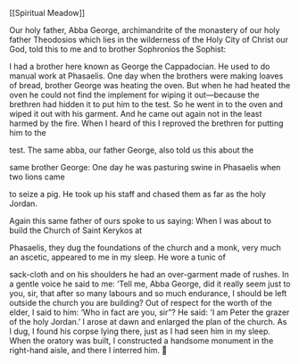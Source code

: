 [[Spiritual Meadow]]
 
Our holy father, Abba George, archimandrite of the monastery of our holy father Theodosios which lies in the wilderness of the Holy City of Christ our God, told this to me and to brother Sophronios the Sophist:  
 
I had a brother here known as George the Cappadocian. He used to do manual work at Phasaelis. One day when the brothers were making loaves of bread, brother George was heating the oven. But when he had heated the oven he could not find the implement for wiping it out—because the brethren had hidden it to put him to the test. So he went in to the oven and wiped it out with his garment. And he came out again not in the least harmed by the fire. When I heard of this I reproved the brethren for putting him to the  
 
test. The same abba, our father George, also told us this about the  
 
same brother George: One day he was pasturing swine in Phasaelis when two lions came  
 
to seize a pig. He took up his staff and chased them as far as the holy Jordan.  
 
Again this same father of ours spoke to us saying: When I was about to build the Church of Saint Kerykos at  
 
Phasaelis, they dug the foundations of the church and a monk, very much an ascetic, appeared to me in my sleep. He wore a tunic of  
 
sack-cloth and on his shoulders he had an over-garment made of rushes. In a gentle voice he said to me: ‘Tell me, Abba George, did it really seem just to you, sir, that after so many labours and so much endurance, I should be left outside the church you are building? Out of respect for the worth of the elder, I said to him: ‘Who in fact are you, sir”? He said: 'I am Peter the grazer of the holy Jordan.’ I arose at dawn and enlarged the plan of the church. As I dug, I found his corpse lying there, just as I had seen him in my sleep. When the oratory was built, I constructed a handsome monument in the right-hand aisle, and there I interred him.  

